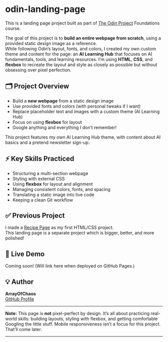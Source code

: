 # odin-landing-page

This is a landing page project built as part of [The Odin Project](https://www.theodinproject.com/) Foundations course.

The goal of this project is to **build an entire webpage from scratch**, using a provided static design image as a reference.  
While following Odin’s layout, fonts, and colors, I created my own custom theme and content for the page: an **AI Learning Hub** that focuses on AI fundamentals, tools, and learning resources. 
I’m using **HTML**, **CSS**, and **flexbox** to recreate the layout and style as closely as possible but without obsessing over pixel perfection.

## 🗂️ Project Overview

- Build a **new webpage** from a static design image  
- Use provided fonts and colors (with personal tweaks if I want)  
- Replace placeholder text and images with a custom theme (AI Learning Hub)  
- Focus on using **flexbox** for layout  
- Google anything and everything I don’t remember!

This project features my own AI Learning Hub theme, with content about AI basics and a pretend newsletter sign-up.

## ⚡ Key Skills Practiced

- Structuring a multi-section webpage  
- Styling with external CSS  
- Using **flexbox** for layout and alignment  
- Managing consistent colors, fonts, and spacing  
- Translating a static image into live code  
- Keeping a clean Git workflow

## ✅ Previous Project

I made a [Recipe Page](https://arrayofchaos.github.io/proj-recipes/index.html) as my first HTML/CSS project.  
This landing page is a separate project which is bigger, better, and more polished!

## 🚀 Live Demo

Coming soon! (Will link here when deployed on GitHub Pages.)

## 💡 Author

**ArrayOfChaos**  
[GitHub Profile](https://github.com/arrayofchaos)

---

**Note:** This page is **not** pixel-perfect by design. It’s all about practicing real-world skills: building layouts, styling with flexbox, and getting comfortable Googling the little stuff. Mobile responsiveness isn’t a focus for this project. That’ll come later.

---
